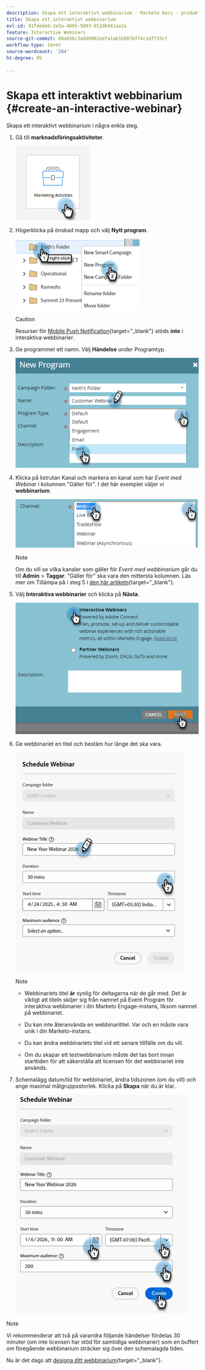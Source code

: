 ```yaml
---
description: Skapa ett interaktivt webbinarium - Marketo Docs - produktdokumentation
title: Skapa ett interaktivt webbinarium
exl-id: 91fdede6-2e5a-4895-9893-852d0441aa2a
feature: Interactive Webinars
source-git-commit: 09a656c3a0d0002edfa1a61b987bff4c1dff33cf
workflow-type: tm+mt
source-wordcount: '284'
ht-degree: 0%

---
```


# Skapa ett interaktivt webbinarium {#create-an-interactive-webinar}

Skapa ett interaktivt webbinarium i några enkla steg.

1. Gå till **marknadsföringsaktiviteter**.

   ![](assets/create-an-interactive-webinar-1.png)

1. Högerklicka på önskad mapp och välj **Nytt program**.

   ![](assets/create-an-interactive-webinar-2.png)

   >[!CAUTION]
   >
   >Resurser för [Mobile Push Notification](/help/marketo/product-docs/mobile-marketing/push-notifications/understanding-push-notifications.md){target="_blank"} stöds **inte** i interaktiva webbinarier.

1. Ge programmet ett namn. Välj **Händelse** under Programtyp.

   ![](assets/create-an-interactive-webinar-3.png)

1. Klicka på listrutan Kanal och markera en kanal som har _Event med Webinar_ i kolumnen &quot;Gäller för&quot;. I det här exemplet väljer vi **webbinarium**.

   ![](assets/create-an-interactive-webinar-4.png)

   >[!NOTE]
   >
   >Om du vill se vilka kanaler som gäller för _Event med webbinarium_ går du till **Admin** > **Taggar**. &quot;Gäller för&quot; ska vara den mittersta kolumnen. Läs mer om Tillämpa på i steg 5 i [den här artikeln](/help/marketo/product-docs/administration/tags/create-a-program-channel.md){target="_blank"}.

1. Välj **Interaktiva webbinarier** och klicka på **Nästa**.

   ![](assets/create-an-interactive-webinar-5.png)

1. Ge webbinariet en titel och bestäm hur länge det ska vara.

   ![](assets/create-an-interactive-webinar-6.png)

   >[!NOTE]
   >
   >* Webbinariets titel **är** synlig för deltagarna när de går med. Det är viktigt att titeln skiljer sig från namnet på Event Program för interaktiva webbinarier i din Marketo Engage-instans, liksom namnet på webbinariet.
   >
   >* Du kan inte återanvända en webbinarititel. Var och en måste vara unik i din Marketo-instans.
   >
   >* Du kan ändra webbinariets titel vid ett senare tillfälle om du vill.
   >
   >* Om du skapar ett testwebbinarium måste det tas bort innan starttiden för att säkerställa att licensen för det webbinariet inte används.

1. Schemalägg datum/tid för webbinariet, ändra tidszonen (om du vill) och ange maximal målgruppsstorlek. Klicka på **Skapa** när du är klar.

   ![](assets/create-an-interactive-webinar-7.png)

>[!NOTE]
>
>Vi rekommenderar att två på varandra följande händelser fördelas 30 minuter (om inte licensen har stöd för samtidiga webbinarier) som en buffert om föregående webbinarium sträcker sig över den schemalagda tiden.

Nu är det dags att [designa ditt webbinarium](/help/marketo/product-docs/demand-generation/events/interactive-webinars/designing-interactive-webinars.md){target="_blank"}.
